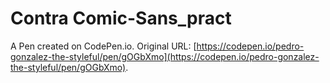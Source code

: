 # Contra Comic-Sans_pract

A Pen created on CodePen.io. Original URL: [https://codepen.io/pedro-gonzalez-the-styleful/pen/gOGbXmo](https://codepen.io/pedro-gonzalez-the-styleful/pen/gOGbXmo).


